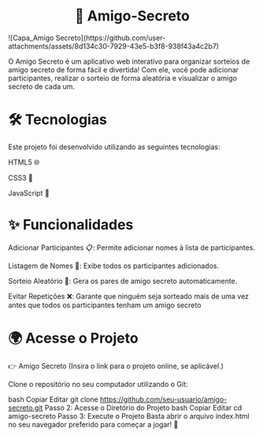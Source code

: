 <h1 align="center"> 🎁 Amigo-Secreto </h1>
![Capa_Amigo Secreto](https://github.com/user-attachments/assets/8d134c30-7929-43e5-b3f8-938f43a4c2b7)



O Amigo Secreto é um aplicativo web interativo para organizar sorteios de amigo secreto de forma fácil e divertida! Com ele, você pode adicionar participantes, realizar o sorteio de forma aleatória e visualizar o amigo secreto de cada um.

# 🛠 Tecnologias
Este projeto foi desenvolvido utilizando as seguintes tecnologias:

HTML5 🌐

CSS3 🎨

JavaScript 📜

# ✨ Funcionalidades

Adicionar Participantes 📋: Permite adicionar nomes à lista de participantes.

Listagem de Nomes 📝: Exibe todos os participantes adicionados.

Sorteio Aleatório 🔄: Gera os pares de amigo secreto automaticamente.

Evitar Repetições ❌: Garante que ninguém seja sorteado mais de uma vez antes que todos os participantes tenham um amigo secreto

# 🌍 Acesse o Projeto

👉 Amigo Secreto (Insira o link para o projeto online, se aplicável.)

Clone o repositório no seu computador utilizando o Git:

bash
Copiar
Editar
git clone https://github.com/seu-usuario/amigo-secreto.git
Passo 2: Acesse o Diretório do Projeto
bash
Copiar
Editar
cd amigo-secreto
Passo 3: Execute o Projeto
Basta abrir o arquivo index.html no seu navegador preferido para começar a jogar! 🎉



